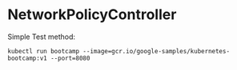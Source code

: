 # NetworkPolicyController



Simple Test method:

    kubectl run bootcamp --image=gcr.io/google-samples/kubernetes-bootcamp:v1 --port=8080

